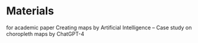 # Materials
for academic paper Creating maps by Artificial Intelligence – Case study on choropleth maps by ChatGPT-4
